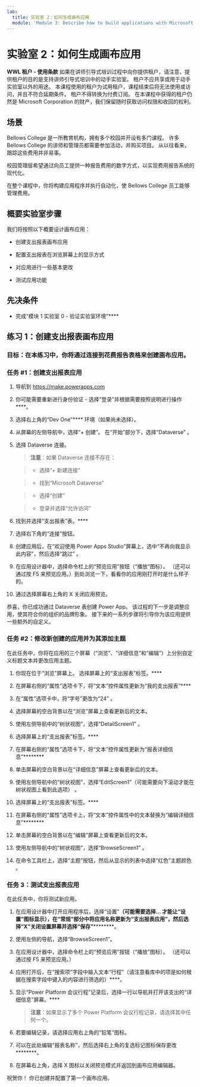 ```yaml
---
lab:
  title: 实验室 2：如何生成画布应用
  module: 'Module 3: Describe how to build applications with Microsoft Power Apps'
---
```


# 实验室 2：如何生成画布应用

**WWL 租户 - 使用条款** 如果在讲师引导式培训过程中向你提供租户，请注意，提供租户的目的是支持讲师引导式培训中的动手实验室。 租户不应共享或用于动手实验室以外的用途。 本课程使用的租户为试用租户，课程结束后将无法使用或访问，并且不符合延期条件。 租户不得转换为付费订阅。 在本课程中获得的租户仍然是 Microsoft Corporation 的财产，我们保留随时获取访问权限和收回的权利。 

## 场景

Bellows College 是一所教育机构，拥有多个校园并开设有多门课程。 许多 Bellows College 的讲师和管理员都需要参加活动，并购买项目。 从以往看来，跟踪这些费用并非易事。 

校园管理层希望通过向员工提供一种报告费用的数字方式，以实现费用报告系统的现代化。 

在整个课程中，你将构建应用程序并执行自动化，使 Bellows College 员工能够管理费用。 


## 概要实验室步骤

我们将按照以下概要设计画布应用：

- 创建支出报表画布应用 

- 配置支出报表在浏览屏幕上的显示方式

- 对应用进行一些基本更改

- 测试应用功能

## 先决条件

- 完成“模块 1 实验室 0 - 验证实验室环境”****

## 练习 1：创建支出报表画布应用

### 目标：在本练习中，你将通过连接到花费报告表格来创建画布应用。

### 任务 #1：创建支出报表应用

1. 导航到 https://make.powerapps.com

1. 你可能需要重新进行身份验证 - 选择“登录”并根据需要按照说明进行操作****。

1. 选择右上角的“Dev One”**** 环境（如果尚未选择）。

1. 从屏幕的左侧导航中，选择“+ 创建”。 在“开始”部分下，选择“Dataverse” 。

1. 选择 Dataverse 连接。

    >**注意**：如果 Dataverse 连接不存在：

    >   - 选择“+ 新建连接”

    >   - 找到“Microsoft Dataverse”

    >   - 选择“创建”

    >   - 登录并选择“允许访问”

1. 找到并选择“支出报表”表。****

1. 选择右下角的“连接”按钮。

1. 创建应用后，在“欢迎使用 Power Apps Studio”屏幕上，选中“不再向我显示此内容”，然后选择“跳过” 。

1. 在应用设计器中，选择命令栏上的“预览应用”按钮（“播放”图标）。 （还可以通过按 F5 来预览应用。）到处浏览一下，看看你的应用刚打开时是什么样子的。

1. 通过选择屏幕右上角的 X 关闭应用预览。

恭喜，你已成功通过 Dataverse 表创建 Power App。 该过程的下一步是调整应用，使其符合你的组织的品牌形象。 接下来的一系列步骤将引导你为该应用提供一些额外的自定义。

### 任务 #2：修改新创建的应用并为其添加主题

在此任务中，你将在应用的三个屏幕（“浏览”、“详细信息”和“编辑”）上分别自定义标题文本并更改应用主题。

1. 你现在位于“浏览”屏幕上。 选择屏幕上的“支出报表”标签。****

1. 在屏幕右侧的“属性”选项卡下，将“文本”控件属性更新为“我的支出报表”****

1. 在“属性”选项卡中，将“字号”更改为“24”  。

1. 选择屏幕的空白背景以在“浏览”屏幕上查看更新后的文本。

1. 使用左侧导航中的“树状视图”，选择“DetailScreen1” 。

1. 选择屏幕上的“支出报表”标签。****

1. 在屏幕右侧的“属性”选项卡下，将“文本”控件属性更新为“报表详细信息”********

1. 单击屏幕的空白背景以在“详细信息”屏幕上查看更新后的文本。

1. 使用左侧导航中的“树状视图”，选择“EditScreen1”（可能需要向下滚动才能在树状视图上看到此选项） 。

1. 选择屏幕上的“支出报表”标签。****

1. 在屏幕右侧的“属性”选项卡上，将“文本”控件属性中的文本替换为“编辑详细信息”********

1. 单击屏幕的空白背景以在“编辑”屏幕上查看更新后的文本。

1. 使用左侧导航中的“树状视图”，选择“BrowseScreen1” 。

1. 在命令工具栏上，选择“主题”按钮，然后从显示的列表中选择“红色”主题颜色 。

### 任务 3：测试支出报表应用

在此任务中，你将测试新应用。

1. 在应用设计器中打开应用程序后，选择“设置”****（可能需要选择... 才能让“设置”图标显示），在“常规”部分中将应用名称更新为“支出报表应用”，然后选择“X”关闭设置屏幕并选择“保存”************。

1. 使用左侧的导航，选择“BrowseScreen1”。

1. 在应用设计器中，选择命令栏上的“预览应用”按钮（“播放”图标）。 （还可以通过按 F5 来预览应用。）

1. 应用打开后，在“搜索项”字段中输入文本“行程”（请注意看库中的项是如何根据在搜索字段中键入的内容进行筛选的）****。

1. 显示“Power Platform 会议行程”记录后，选择一行以导航并打开该支出的“详细信息”屏幕。****
 
    >**注意**：如果显示了多个 Power Platform 会议行程记录，请选择其中任何一个。

1. 若要编辑记录，请选择应用右上角的“铅笔”图标。

1. 可以在此处编辑“报表名称”，然后选择右上角的复选标记图标保存更改********。

1. 在屏幕右上角，选择 X 图标以关闭预览模式并返回到画布应用编辑器。

祝贺你！ 你已创建并配置了第一个画布应用。

 
